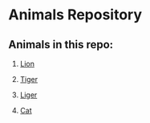 # Animals Repository

## Animals in this repo:

1. [Lion](./Lion.md)

1. [Tiger](./Tiger.md)

1. [Liger](./Liger.md)

1. [Cat](./Cat.md)